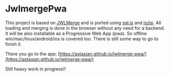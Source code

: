 # JwlmergePwa

This project is based on [JWLMerge](https://github.com/AntonyCorbett/JWLMerge) and is ported using [sql.js](https://github.com/kripken/sql.js/) and [jszip](https://github.com/Stuk/jszip).
All loading and merging is done in the browser without any need for a backend. It will be also installable as a Progressive Web App (pwa). So offline win/mac/linux/android/ios is covered too. There is still some way to go to finish it.

There you go to the app: 
 [https://astasian.github.io/jwlmerge-pwa/](https://astasian.github.io/jwlmerge-pwa/)

 Still heavy work in progress!!


